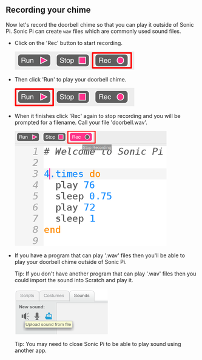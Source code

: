 ## Recording your chime

Now let's record the doorbell chime so that you can play it outside of Sonic Pi. Sonic Pi can create `wav` files which are commonly used sound files.

+ Click on the 'Rec' button to start recording.
    
    ![captura de ecrã](images/tune-record.png)

+ Then click 'Run' to play your doorbell chime.
    
    ![screenshot](images/tune-run.png)

+ When it finishes click 'Rec' again to stop recording and you will be prompted for a filename. Call your file 'doorbell.wav'.
    
    ![captura de ecrã](images/tune-record-stop.png)

+ If you have a program that can play '.wav' files then you'll be able to play your doorbell chime outside of Sonic Pi.
    
    Tip: If you don't have another program that can play '.wav' files then you could import the sound into Scratch and play it.
    
    ![captura de ecrã](images/scratch-upload.png)
    
    Tip: You may need to close Sonic Pi to be able to play sound using another app.